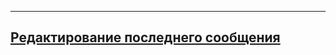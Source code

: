 ********************************************************************************
## <a href="#typos" name="typos">Редактирование последнего сообщения</a>

